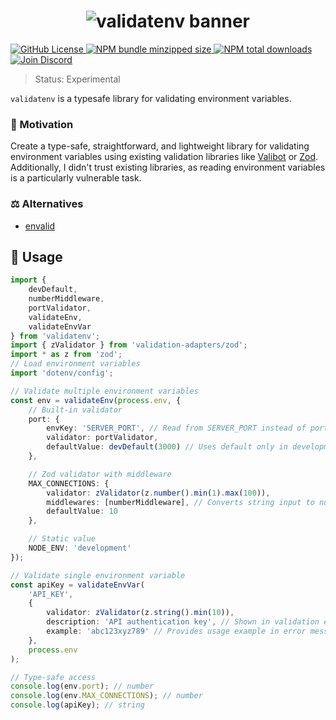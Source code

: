 <h1 align="center">
    <img src="https://raw.githubusercontent.com/builder-group/monorepo/develop/packages/validatenv/.github/banner.svg" alt="validatenv banner">
</h1>

<p align="left">
    <a href="https://github.com/builder-group/monorepo/blob/develop/LICENSE">
        <img src="https://img.shields.io/github/license/builder-group/monorepo.svg?label=license&style=flat&colorA=293140&colorB=FDE200" alt="GitHub License"/>
    </a>
    <a href="https://www.npmjs.com/package/validatenv">
        <img src="https://img.shields.io/bundlephobia/minzip/validatenv.svg?label=minzipped%20size&style=flat&colorA=293140&colorB=FDE200" alt="NPM bundle minzipped size"/>
    </a>
    <a href="https://www.npmjs.com/package/validatenv">
        <img src="https://img.shields.io/npm/dt/validatenv.svg?label=downloads&style=flat&colorA=293140&colorB=FDE200" alt="NPM total downloads"/>
    </a>
    <a href="https://discord.gg/w4xE3bSjhQ">
        <img src="https://img.shields.io/discord/795291052897992724.svg?label=&logo=discord&logoColor=000000&color=293140&labelColor=FDE200" alt="Join Discord"/>
    </a>
</p>

> Status: Experimental

`validatenv` is a typesafe library for validating environment variables.

### 🌟 Motivation

Create a type-safe, straightforward, and lightweight library for validating environment variables using existing validation libraries like [Valibot](https://valibot.dev/) or [Zod](https://zod.dev/).
Additionally, I didn't trust existing libraries, as reading environment variables is a particularly vulnerable task.

### ⚖️ Alternatives

- [envalid](https://github.com/af/envalid)

## 📖 Usage

```ts
import {
	devDefault,
	numberMiddleware,
	portValidator,
	validateEnv,
	validateEnvVar
} from 'validatenv';
import { zValidator } from 'validation-adapters/zod';
import * as z from 'zod';
// Load environment variables
import 'dotenv/config';

// Validate multiple environment variables
const env = validateEnv(process.env, {
	// Built-in validator
	port: {
		envKey: 'SERVER_PORT', // Read from SERVER_PORT instead of port
		validator: portValidator,
		defaultValue: devDefault(3000) // Uses default only in development environment
	},

	// Zod validator with middleware
	MAX_CONNECTIONS: {
		validator: zValidator(z.number().min(1).max(100)),
		middlewares: [numberMiddleware], // Converts string input to number
		defaultValue: 10
	},

	// Static value
	NODE_ENV: 'development'
});

// Validate single environment variable
const apiKey = validateEnvVar(
	'API_KEY',
	{
		validator: zValidator(z.string().min(10)),
		description: 'API authentication key', // Shown in validation error messages for better debugging
		example: 'abc123xyz789' // Provides usage example in error messages
	},
	process.env
);

// Type-safe access
console.log(env.port); // number
console.log(env.MAX_CONNECTIONS); // number
console.log(apiKey); // string
```
